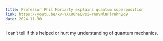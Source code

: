 ```yaml
---
title: Professor Phil Moriarty explains quantum superposition
link: https://youtu.be/kv-YXKRUheQ?si=rnnVNl8PlYHhnBq9
date: 2024-11-30
---
```


I can’t tell if this helped or hurt my understanding of quantum mechanics.
